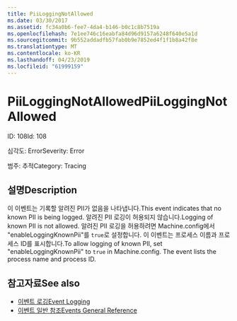 ```yaml
---
title: PiiLoggingNotAllowed
ms.date: 03/30/2017
ms.assetid: fc34a0b6-fee7-4da4-b146-b0c1c8b7519a
ms.openlocfilehash: 7e1ee746c16eabfa84d96d9157a6248f640e5a1d
ms.sourcegitcommit: 9b552addadfb57fab0b9e7852ed4f1f1b8a42f8e
ms.translationtype: MT
ms.contentlocale: ko-KR
ms.lasthandoff: 04/23/2019
ms.locfileid: "61999159"
---
```

# <a name="piiloggingnotallowed"></a><span data-ttu-id="8837f-102">PiiLoggingNotAllowed</span><span class="sxs-lookup"><span data-stu-id="8837f-102">PiiLoggingNotAllowed</span></span>
<span data-ttu-id="8837f-103">ID: 108</span><span class="sxs-lookup"><span data-stu-id="8837f-103">Id: 108</span></span>  
  
 <span data-ttu-id="8837f-104">심각도: Error</span><span class="sxs-lookup"><span data-stu-id="8837f-104">Severity: Error</span></span>  
  
 <span data-ttu-id="8837f-105">범주: 추적</span><span class="sxs-lookup"><span data-stu-id="8837f-105">Category: Tracing</span></span>  
  
## <a name="description"></a><span data-ttu-id="8837f-106">설명</span><span class="sxs-lookup"><span data-stu-id="8837f-106">Description</span></span>  
 <span data-ttu-id="8837f-107">이 이벤트는 기록할 알려진 PII가 없음을 나타냅니다.</span><span class="sxs-lookup"><span data-stu-id="8837f-107">This event indicates that no known PII is being logged.</span></span> <span data-ttu-id="8837f-108">알려진 PII 로깅이 허용되지 않습니다.</span><span class="sxs-lookup"><span data-stu-id="8837f-108">Logging of known PII is not allowed.</span></span> <span data-ttu-id="8837f-109">알려진 PII 로깅을 허용하려면 Machine.config에서 "enableLoggingKnownPii"를 `true`로 설정합니다. 이 이벤트는 프로세스 이름과 프로세스 ID를 표시합니다.</span><span class="sxs-lookup"><span data-stu-id="8837f-109">To allow logging of known PII, set "enableLoggingKnownPii" to `true` in Machine.config. The event lists the process name and process ID.</span></span>  
  
## <a name="see-also"></a><span data-ttu-id="8837f-110">참고자료</span><span class="sxs-lookup"><span data-stu-id="8837f-110">See also</span></span>

- [<span data-ttu-id="8837f-111">이벤트 로깅</span><span class="sxs-lookup"><span data-stu-id="8837f-111">Event Logging</span></span>](../../../../../docs/framework/wcf/diagnostics/event-logging/index.md)
- [<span data-ttu-id="8837f-112">이벤트 일반 참조</span><span class="sxs-lookup"><span data-stu-id="8837f-112">Events General Reference</span></span>](../../../../../docs/framework/wcf/diagnostics/event-logging/events-general-reference.md)
